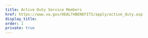```yaml
---
title: Active Duty Service Members
href: https://www.va.gov/HEALTHBENEFITS/apply/active_duty.asp
display_title:
order: 1
private: true
---
```

